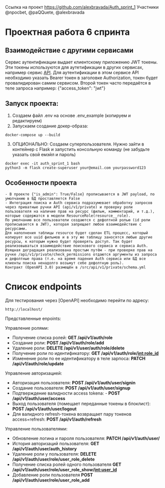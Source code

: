 Ссылка на проект https://github.com/alexbravada/Auth_sprint_1
Участники @npocbet, @paQQuete, @alexbravada
# Проектная работа 6 спринта

## Взаимодействие с другими сервисами

Сервис аутентификации выдает клиентскому приложению JWT токены. Эти токены используются для аутетификации в других
сервисах, например сервис [API](https://github.com/alexbravada/Async_API_sprint_2). Для аутентификации в этом
сервисе API необходимо указать Bearer токен в заголовке Authorization, токен будет провалидирован самим сервисом.
Второй токен часто передаётся в теле запроса например: {"access_token": "jwt"}


## Запуск проекта:

1. Создаем файл .env на основе .env_example (копируем и редактируем)
2. Запускаем создание докер-образа:

```
docker-compose up --build  
```


3. ОПЦИОНАЛЬНО: Создаем суперпользователя. Нужно зайти в контейнер с Flask и запустить консольную команду (не забудьте
   указать свой емэйл и пароль)

```
docker exec -it auth_sprint_1 bash
python3 -m flask create-superuser your@email.com yourpassword123
```

## Особенности проекта
```
- В проекте {"is_admin": True/False} прописывается в JWT payload, по умолчанию в БД проставляется False
- Интеграция поиска и Auth сервиса подразумевает обработку запросов через приватные ручки API (api/v1/private) и проверку роли пользователя на наличие прав на ресурс (фильм, комментарий, и т.д.), которые содержатся в модели ResourceRole(resource__role). 
По умолчанию все пользователи создаются с дефолтной ролью (id роли прописывается в JWT), которая запрещает любое взаимодействие с ресурсами. 
Для наполнения таблицы resource будет сделан ETL процесс, который копирует все uuid фильмов и в эту же таблицу заносятся любые другие ресурсы, к которым нужно будет проверять доступ. Так будет реализовываться взаимодействие поискового сервиса и сервиса Auth. 
Изящная деградация реализована простым путём - при проверке прав на ручке /api/v1/private/check_permissions отдаются аргументы из запроса и дефолтные права (т.е. на время падения Auth сервиса или БД все клиенты поиска ненадолго возьмут себе дефолтную роль).
Контракт (OpenAPI 3.0) размещён в /src/api/v1/private/schema.yml

```

# Список endpoints

Для тестирования через [OpenAPI] необходимо перейти по адресу:

```
http://localhost/
```

Представленные enpoints:

Управление ролями:

- Получение списка ролей: **GET /api/v1/auth/role**
- Создание роли: **POST /api/v1/auth/role/add**
- Удаление роли: **DELETE /api/v1/user/auth/role/delete**
- Получение роли по идентификатору: **GET /api/v1/auth/role/<int:role_id>**
- Изменение роли по ее идентификатору в теле зарпоса: **PATCH /api/v1/auth/role/update**

Управление авторизацией:

- Авторизация пользователя: **POST /api/v1/auth/user/signin**
- Создание пользователя: **POST /api/v1/auth/user/signup**
- Подтверждение валидности access tokena: - **POST /api/v1/auth/user/access**
- Выход пользователя (помещает переданные токены в блоклист): **POST /api/v1/auth/user/logout**
- Для валидного refresh-токена возвращает пару токенов access+refresh: **POST /api/v1/auth/refresh**

Управление пользователями:

- Обновление логина и пароля пользователя: **PATCH /api/v1/auth/user/**
- История авторизаций пользователя: **GET /api/v1/auth/user/auth_history**
- Удаление роли у пользователя: **DELETE /api/v1/auth/user/role/user_role_delete**
- Получение списка ролей одного пользователя **GET /api/v1/auth/user/role/user_role_show/<int:user_id>**
- Добавление роли пользователя **POST /api/v1/auth/user/role/user_role_add**

